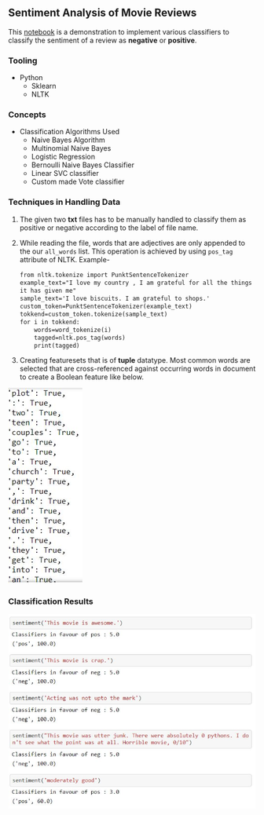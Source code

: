 ## Sentiment Analysis of Movie Reviews

This [notebook](https://github.com/RheagalFire/Sentiment-Analysis-of-Movie-Reviews/blob/master/Sentiment%20Analysis%20.ipynb) is a demonstration to implement various classifiers to classify the sentiment of a review as **negative** or **positive**.

### Tooling

- Python
    - Sklearn
    - NLTK
### Concepts

- Classification Algorithms Used
    - Naive Bayes Algorithm 
    - Multinomial Naive Bayes
    - Logistic Regression
    - Bernoulli Naive Bayes Classifier
    - Linear SVC classifier
    - Custom made Vote classifier

### Techniques in Handling Data 

1. The given two **txt** files has to be manually handled to classify them as positive or negative according to the label of file name. 
2. While reading the file, words that are adjectives are only appended to the our `all_words` list. This operation is achieved by using `pos_tag` attribute of NLTK.
    Example- 
    ```
    from nltk.tokenize import PunktSentenceTokenizer
    example_text="I love my country , I am grateful for all the things it has given me"
    sample_text='I love biscuits. I am grateful to shops.'
    custom_token=PunktSentenceTokenizer(example_text)
    tokkend=custom_token.tokenize(sample_text)
    for i in tokkend:
        words=word_tokenize(i)
        tagged=nltk.pos_tag(words)
        print(tagged) 
    ```

3. Creating featuresets that is of **tuple** datatype. Most common words are selected that are cross-referenced against occurring words in document to create a Boolean feature like below.

![output 2](https://github.com/RheagalFire/Images/blob/main/Capture2.JPG)

### Classification Results 

![Results](https://github.com/RheagalFire/Images/blob/main/Capture3.JPG)



